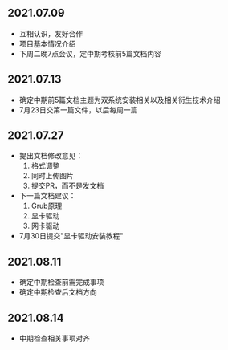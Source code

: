 ## 2021.07.09
* 互相认识，友好合作
* 项目基本情况介绍
* 下周二晚7点会议，定中期考核前5篇文档内容

## 2021.07.13
* 确定中期前5篇文档主题为双系统安装相关以及相关衍生技术介绍
* 7月23日交第一篇文件，以后每周一篇

## 2021.07.27
* 提出文档修改意见：
  1. 格式调整
  2. 同时上传图片
  3. 提交PR，而不是发文档
* 下一篇文档建议：
  1. Grub原理
  2. 显卡驱动
  3. 网卡驱动 
* 7月30日提交"显卡驱动安装教程"

## 2021.08.11
* 确定中期检查前需完成事项
* 确定中期检查后文档方向
 
## 2021.08.14
* 中期检查相关事项对齐
